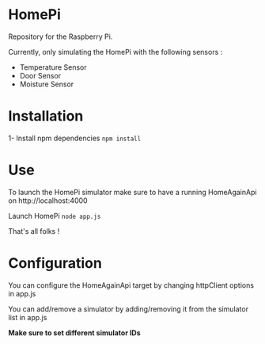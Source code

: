 HomePi
======

Repository for the Raspberry Pi.

Currently, only simulating the HomePi with the following sensors :

- Temperature Sensor
- Door Sensor
- Moisture Sensor

Installation
============

1- Install npm dependencies `npm install`


Use
===

To launch the HomePi simulator make sure to have a running HomeAgainApi on http://localhost:4000

Launch HomePi `node app.js`

That's all folks !


Configuration 
=============

You can configure the HomeAgainApi target by changing httpClient options in app.js

You can add/remove a simulator by adding/removing it from the simulator list in app.js

**Make sure to set different simulator IDs**
